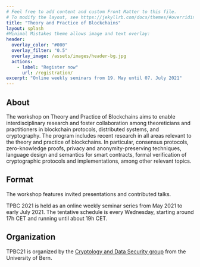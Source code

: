 ```yaml
---
# Feel free to add content and custom Front Matter to this file.
# To modify the layout, see https://jekyllrb.com/docs/themes/#overriding-theme-defaults
title: "Theory and Practice of Blockchains"
layout: splash
#Minimal Mistakes theme allows image and text overlay:
header:
  overlay_color: "#000"
  overlay_filter: "0.5"
  overlay_image: /assets/images/header-bg.jpg
  actions:
    - label: "Register now"
      url: /registration/
excerpt: "Online weekly seminars from 19. May until 07. July 2021"
--- 
```



## About

The workshop on Theory and Practice of Blockchains aims to enable interdisciplinary research and foster collaboration among theoreticians and practitioners in blockchain protocols, distributed systems, and cryptography.
The program includes recent research in all areas relevant to the theory and practice of blockchains.  In particular, consensus protocols, zero-knowledge proofs, privacy and anonymity-preserving techniques, language design and semantics for smart contracts, formal verification of cryptographic protocols and implementations, among other relevant topics.

## Format

The workshop features invited presentations and contributed talks.

TPBC 2021 is held as an online weekly seminar series from May 2021 to early
July 2021.  The tentative schedule is every Wednesday, starting around 17h
CET and running until about 19h CET.

## Organization

TPBC21 is organized by the [Cryptology and Data Security group](https://crypto.unibe.ch/) from the University of Bern.
